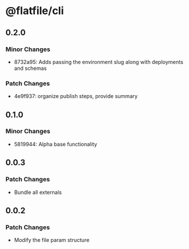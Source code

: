 # @flatfile/cli

## 0.2.0

### Minor Changes

- 8732a95: Adds passing the environment slug along with deployments and schemas

### Patch Changes

- 4e9f937: organize publish steps, provide summary

## 0.1.0

### Minor Changes

- 5819944: Alpha base functionality

## 0.0.3

### Patch Changes

- Bundle all externals

## 0.0.2

### Patch Changes

- Modify the file param structure
